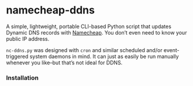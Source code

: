 # namecheap-ddns

A simple, lightweight, portable CLI-based Python script that updates Dynamic DNS records with [Namecheap](https://namecheap.com). You don’t even need to know your public IP address.

`nc-ddns.py` was designed with `cron` and similar scheduled and/or event-triggered system daemons in mind. It can just as easily be run manually whenever you like–but that’s not ideal for DDNS.

### Installation
